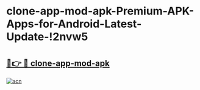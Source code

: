 # clone-app-mod-apk-Premium-APK-Apps-for-Android-Latest-Update-!2nvw5

# <h2><a href="https://gu4dui.esa.edu.pl?title=clone-app-mod-apk&ref=2nvw5">🔗👉 🔴 clone-app-mod-apk</a></h2>

[![acn](https://github.com/user-attachments/assets/0f9c940e-d8b0-45ae-aac7-cd30a18b3e1c)](https://gu4dui.esa.edu.pl?title=clone-app-mod-apk&ref=2nvw5)

